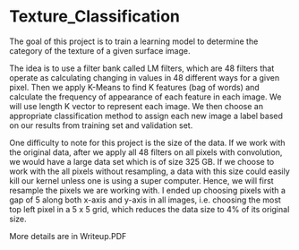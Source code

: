 # Texture_Classification
 
The goal of this project is to train a learning model to determine the category of the texture of a given surface image.
 
The idea is to use a filter bank called LM filters, which are 48 filters that operate as calculating changing in values in 48 different ways for a given pixel. Then we apply K-Means to find K features (bag of words) and calculate the frequency of appearance of each feature in each image. We will use length K vector to represent each image. We then choose an appropriate classification method to assign each new image a label based on our results from training set and validation set.
 
One difficulty to note for this project is the size of the data. If we work with the original data, after we apply all 48 filters on all pixels with convolution, we would have a large data set which is of size 325 GB. If we choose to work with the all pixels without resampling, a data with this size could easily kill our kernel unless one is using a super computer. Hence, we will first resample the pixels we are working with. I ended up choosing pixels with a gap of 5 along both x-axis and y-axis in all images, i.e. choosing the most top left pixel in a 5 x 5 grid, which reduces the data size to 4\% of its original size.
 
More details are in Writeup.PDF
 
 